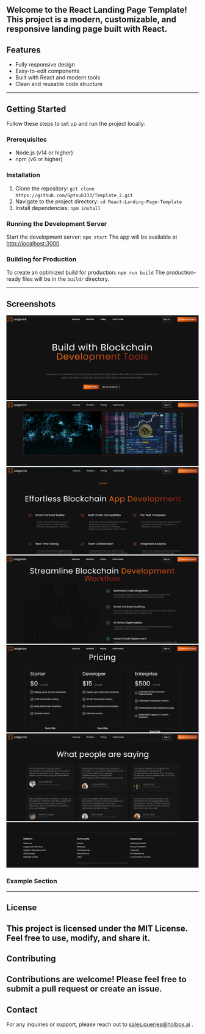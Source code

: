## Welcome to the React Landing Page Template! This project is a modern, customizable, and responsive landing page built with React.

## Features

- Fully responsive design
- Easy-to-edit components
- Built with React and modern tools
- Clean and reusable code structure

---

## Getting Started

Follow these steps to set up and run the project locally:

### Prerequisites

- Node.js (v14 or higher)
- npm (v6 or higher)

### Installation

1. Clone the repository: `git clone https://github.com/Gptsub333/Template_2.git`
2. Navigate to the project directory: `cd React-Landing-Page-Template`
3. Install dependencies: `npm install`

### Running the Development Server

Start the development server: `npm start`
The app will be available at [http://localhost:3000](http://localhost:3000).

### Building for Production

To create an optimized build for production: `npm run build`
The production-ready files will be in the `build/` directory.

---

## Screenshots

![alt text](image.png)
![alt text](image-1.png)
![alt text](image-2.png)
![alt text](image-3.png)
![alt text](image-4.png)
![alt text](image-5.png)
![alt text](image-6.png)

### Example Section

---

## License

## This project is licensed under the MIT License. Feel free to use, modify, and share it.

## Contributing

## Contributions are welcome! Please feel free to submit a pull request or create an issue.

## Contact

For any inquiries or support, please reach out to sales.queries@holbox.ai .
